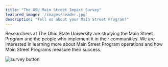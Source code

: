 ```yaml
---
title: "The OSU Main Street Impact Survey"
featured_image: '/images/header.jpg'
description: "Tell us about your Main Street Program!"
---
```


Researchers at The Ohio State University are studying the Main Street Program and the people who implement it in their communities. We are interested in learning more about Main Street Program operations and how Main Street Programs measure their success.

![survey button](/images/button.png)
